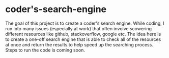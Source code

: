 # coder's-search-engine

The goal of this project is to create a coder's search engine. While coding, I run into many issues (especially at work) that often involve scowering different resources like github, stackoverflow, google etc. The idea here is to create a one-off search engine that is able to check all of the resources at once and return the results to help speed up the searching process. Steps to run the code is coming soon.

